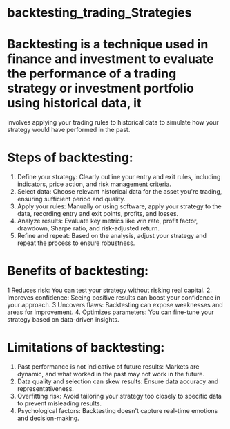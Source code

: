 # backtesting_trading_Strategies

#  Backtesting is a technique used in finance and investment to evaluate the performance of a trading strategy or investment portfolio using historical data, it 
   involves applying your trading rules to historical data to simulate how your strategy would have performed in the past. 


#  Steps of backtesting:

1. Define your strategy: Clearly outline your entry and exit rules, including indicators, price action, and risk 
   management criteria.
2. Select data: Choose relevant historical data for the asset you're trading, ensuring sufficient period and quality.
3. Apply your rules: Manually or using software, apply your strategy to the data, recording entry and exit points, 
   profits, and losses.
4. Analyze results: Evaluate key metrics like win rate, profit factor, drawdown, Sharpe ratio, and risk-adjusted return.
5. Refine and repeat: Based on the analysis, adjust your strategy and repeat the process to ensure robustness.

#  Benefits of backtesting:

1  Reduces risk: You can test your strategy without risking real capital.
2. Improves confidence: Seeing positive results can boost your confidence in your approach.
3  Uncovers flaws: Backtesting can expose weaknesses and areas for improvement.
4. Optimizes parameters: You can fine-tune your strategy based on data-driven insights.

#  Limitations of backtesting:

1. Past performance is not indicative of future results: Markets are dynamic, and what worked in the past may not work in 
   the future.
2. Data quality and selection can skew results: Ensure data accuracy and representativeness.
3. Overfitting risk: Avoid tailoring your strategy too closely to specific data to prevent misleading results.
4.  Psychological factors: Backtesting doesn't capture real-time emotions and decision-making.
